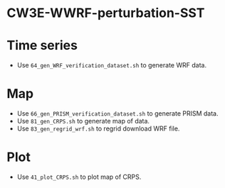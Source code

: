 # CW3E-WWRF-perturbation-SST


# Time series
- Use `64_gen_WRF_verification_dataset.sh` to generate WRF data.



# Map 

- Use `66_gen_PRISM_verification_dataset.sh` to generate PRISM data.
- Use `81_gen_CRPS.sh` to generate map of data.
- Use `83_gen_regrid_wrf.sh` to regrid download WRF file.


# Plot

- Use `41_plot_CRPS.sh` to plot map of CRPS.

